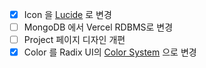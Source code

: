 - [x] Icon 을 [Lucide](https://lucide.dev/guide/packages/lucide-svelte) 로 변경
- [ ] MongoDB 에서 Vercel RDBMS로 변경
- [ ] Project 페이지 디자인 개편
- [x] Color 를 Radix UI의 [Color System](https://www.radix-ui.com/colors) 으로 변경
